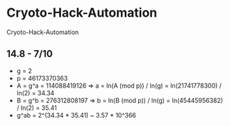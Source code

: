 # Cryoto-Hack-Automation
Cryoto-Hack-Automation


## 14.8 - 7/10
* g = 2
* p = 46173370363
* A = g^a = 114088419126 => a = ln(A (mod p)) / ln(g) = ln(21741778300) / ln(2) = 34.34
* B = g^b = 276312808197 => b = ln(B (mod p)) / ln(g) = ln(45445956382) / ln(2) = 35.41
* g^ab = 2^(34.34 * 35.41) ~ 3.57 * 10^366
